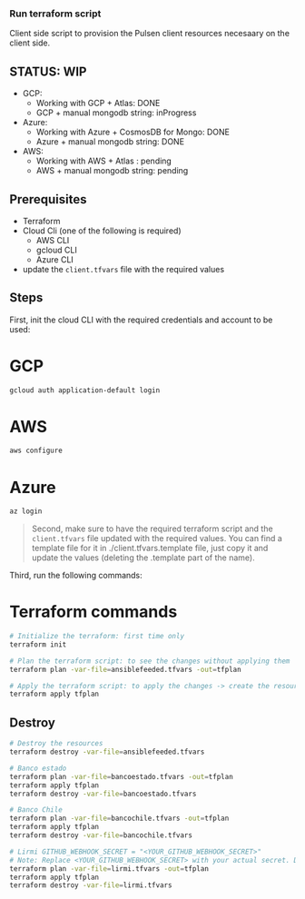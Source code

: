 ### Run terraform script

Client side script to provision the Pulsen client resources necesaary on the client side.

## STATUS: **WIP**

- GCP:
  - Working with GCP + Atlas: DONE
  - GCP + manual mongodb string: inProgress
- Azure:
  - Working with Azure + CosmosDB for Mongo: DONE
  - Azure + manual mongodb string: DONE
- AWS:
  - Working with AWS + Atlas : pending
  - AWS + manual mongodb string: pending

## Prerequisites

- Terraform
- Cloud Cli (one of the following is required)
  - AWS CLI
  - gcloud CLI
  - Azure CLI
- update the `client.tfvars` file with the required values

## Steps

First, init the cloud CLI with the required credentials and account to be used:

# GCP

```bash
gcloud auth application-default login
```

# AWS

```bash
aws configure
```

# Azure

```bash
az login
```

> Second, make sure to have the required terraform script and the `client.tfvars` file updated with the required values. You can find a template file for it in ./client.tfvars.template file, just copy it and update the values (deleting the .template part of the name).

Third, run the following commands:

# Terraform commands

```bash
# Initialize the terraform: first time only
terraform init
```

```bash
# Plan the terraform script: to see the changes without applying them
terraform plan -var-file=ansiblefeeded.tfvars -out=tfplan
```

```bash
# Apply the terraform script: to apply the changes -> create the resources
terraform apply tfplan
```

## Destroy

```bash
# Destroy the resources
terraform destroy -var-file=ansiblefeeded.tfvars
```

```bash
# Banco estado
terraform plan -var-file=bancoestado.tfvars -out=tfplan
terraform apply tfplan
terraform destroy -var-file=bancoestado.tfvars

# Banco Chile
terraform plan -var-file=bancochile.tfvars -out=tfplan
terraform apply tfplan
terraform destroy -var-file=bancochile.tfvars

# Lirmi GITHUB_WEBHOOK_SECRET = "<YOUR_GITHUB_WEBHOOK_SECRET>"
# Note: Replace <YOUR_GITHUB_WEBHOOK_SECRET> with your actual secret. Do not hard-code secrets in the codebase.
terraform plan -var-file=lirmi.tfvars -out=tfplan
terraform apply tfplan
terraform destroy -var-file=lirmi.tfvars
```
